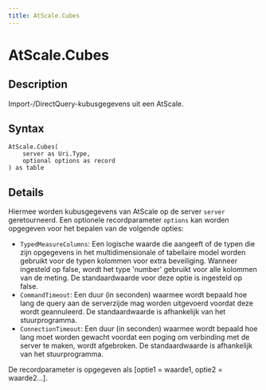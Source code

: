 ```yaml
---
title: AtScale.Cubes
---
```


# AtScale.Cubes


## Description

Import-/DirectQuery-kubusgegevens uit een AtScale.


## Syntax

```powerquery
AtScale.Cubes(
    server as Uri.Type,
    optional options as record
) as table
```


## Details

Hiermee worden kubusgegevens van AtScale op de server <code>server</code> geretourneerd. Een optionele recordparameter <code>options</code> kan worden opgegeven voor het bepalen van de volgende opties:<ul>  <li><code>TypedMeasureColumns</code>: Een logische waarde die aangeeft of de typen die zijn opgegevens in het multidimensionale of tabellaire model worden gebruikt voor de typen kolommen voor extra beveiliging. Wanneer ingesteld op false, wordt het type 'number' gebruikt voor alle kolommen van de meting. De standaardwaarde voor deze optie is ingesteld op false. </li> <li><code>CommandTimeout</code>: Een duur (in seconden) waarmee wordt bepaald hoe lang de query aan de serverzijde mag worden uitgevoerd voordat deze wordt geannuleerd. De standaardwaarde is afhankelijk van het stuurprogramma. </li> <li><code>ConnectionTimeout</code>: Een duur (in seconden) waarmee wordt bepaald hoe lang moet worden gewacht voordat een poging om verbinding met de server te maken, wordt afgebroken. De standaardwaarde is afhankelijk van het stuurprogramma. </li> </ul>De recordparameter is opgegeven als [optie1 = waarde1, optie2 = waarde2...].


